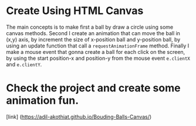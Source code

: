# Create Using HTML Canvas 
The main concepts is to make first a ball by draw a circle using some canvas methods. Second I create an animation that can move the ball in (x,y) axis, by increment the size of x-position ball and y-position ball, by using an update function that call a `requestAnimationFrame` method. Finally I make a mouse event that gonna create a ball for each click on the screen, by using the start position-x and position-y from the mouse event `e.clientX` and `e.clientY`.
# Check the project and create some animation fun.
[link] (https://adil-akothiat.github.io/Bouding-Balls-Canvas/)

